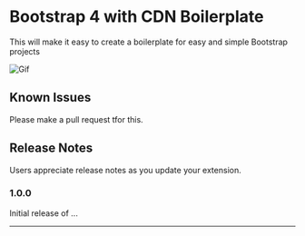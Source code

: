 # Bootstrap 4 with CDN Boilerplate

This will make it easy to create a boilerplate for easy and simple Bootstrap projects

![Gif](https://i.imgur.com/EMaQmDC.gif)

## Known Issues

Please make a pull request tfor this.

## Release Notes

Users appreciate release notes as you update your extension.

### 1.0.0

Initial release of ...

---
